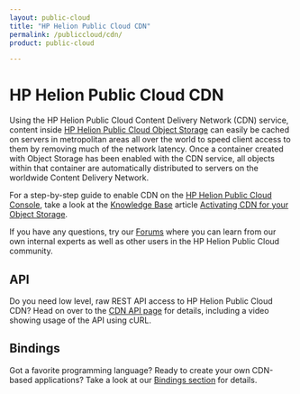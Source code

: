 ```yaml
---
layout: public-cloud
title: "HP Helion Public Cloud CDN"
permalink: /publiccloud/cdn/
product: public-cloud 

---
```

<!--PUBLISHED-->
# HP Helion Public Cloud CDN

<!-- <iframe src="http://player.vimeo.com/video/40264189?title=0&amp;byline=0&amp;portrait=0" width="580" height="420" frameborder="0"> </iframe> -->

Using the HP Helion Public Cloud Content Delivery Network (CDN) service, content inside [HP Helion Public Cloud Object Storage](/publiccloud/object-storage) can easily be cached on servers in metropolitan areas all over the world to speed client access to them by removing much of the network latency.  Once a container created with Object Storage has been enabled with the CDN service, all objects within that container are automatically distributed to servers on the worldwide Content Delivery Network.

For a step-by-step guide to enable CDN on the [HP Helion Public Cloud Console](https://horizon.hpcloud.com), take a look at the [Knowledge Base](https://community.hpcloud.com/knowledge-base) article [Activating CDN for your Object Storage](https://community.hpcloud.com/article/activating-cdn-your-object-storage).

If you have any questions, try our [Forums](https://community.hpcloud.com) where you can learn from our own internal experts as well as other users in the HP Helion Public Cloud community.

## API
Do you need low level, raw REST API access to HP Helion Public Cloud CDN?  Head on over to the [CDN API page](/publiccloud/api/CDN/) for details, including a video showing usage of the API using cURL.

## Bindings
Got a favorite programming language?  Ready to create your own CDN-based applications?  Take a look at our [Bindings section](/publiccloud/bindings/) for details.
